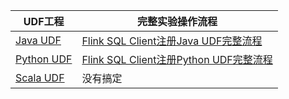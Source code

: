 |UDF工程|完整实验操作流程|
|  ----  | ----  |
|[Java UDF](Java)| [Flink SQL Client注册Java UDF完整流程](https://yuchi.blog.csdn.net/article/details/113396450)|
|[Python UDF](Python)|[Flink SQL Client注册Python UDF完整流程](https://yuchi.blog.csdn.net/article/details/112837327)|
|[Scala UDF](Scala)|没有搞定
